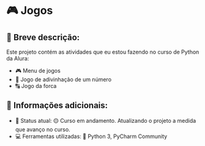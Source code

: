 ﻿# 🎮 Jogos

## 📝 Breve descrição:
 Este projeto contém as atividades que eu estou fazendo no curso de Python da Alura:
 * 🎮 Menu de jogos
 * 🔢 Jogo de adivinhação de um número
 * 🔠 Jogo da forca

## 📄 Informações adicionais:
 * 🚥 Status atual: 🟡 Curso em andamento. Atualizando o projeto a medida que avanço no curso.
 * 💻 Ferramentas utilizadas: 🐍 Python 3, PyCharm Community

